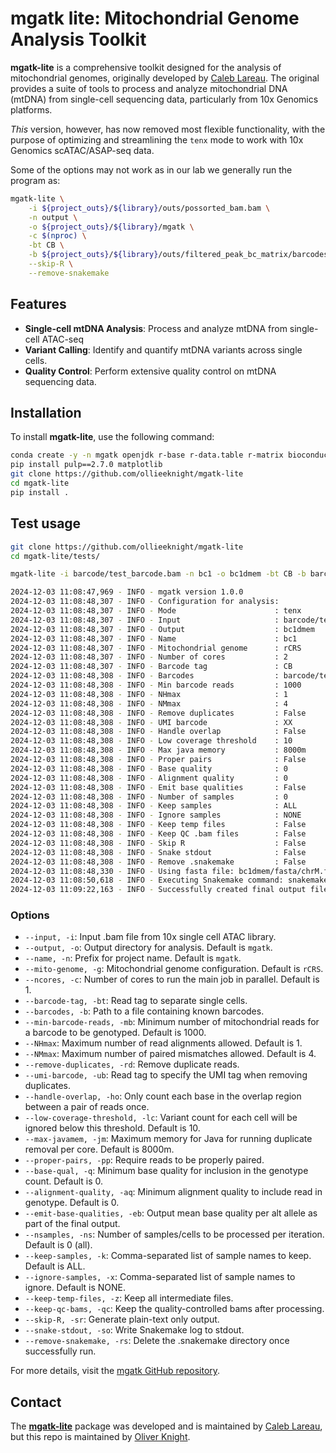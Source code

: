 # mgatk lite: Mitochondrial Genome Analysis Toolkit

**mgatk-lite** is a comprehensive toolkit designed for the analysis of mitochondrial genomes, originally developed by [Caleb Lareau](https://github.com/caleblareau). The original provides a suite of tools to process and analyze mitochondrial DNA (mtDNA) from single-cell sequencing data, particularly from 10x Genomics platforms.  

*This* version, however, has now removed most flexible functionality, with the purpose of optimizing and streamlining the `tenx` mode to work with 10x Genomics scATAC/ASAP-seq data.

Some of the options may not work as in our lab we generally run the program as:

```sh
mgatk-lite \
    -i ${project_outs}/${library}/outs/possorted_bam.bam \
    -n output \
    -o ${project_outs}/${library}/mgatk \
    -c $(nproc) \
    -bt CB \
    -b ${project_outs}/${library}/outs/filtered_peak_bc_matrix/barcodes.tsv \
    --skip-R \
    --remove-snakemake
```

## Features

- **Single-cell mtDNA Analysis**: Process and analyze mtDNA from single-cell ATAC-seq
- **Variant Calling**: Identify and quantify mtDNA variants across single cells.
- **Quality Control**: Perform extensive quality control on mtDNA sequencing data.

## Installation

To install **mgatk-lite**, use the following command:

```sh
conda create -y -n mgatk openjdk r-base r-data.table r-matrix bioconductor-genomicranges bioconductor-summarizedexperiment 
pip install pulp==2.7.0 matplotlib
git clone https://github.com/ollieeknight/mgatk-lite
cd mgatk-lite
pip install .
```

## Test usage

```sh
git clone https://github.com/ollieeknight/mgatk-lite
cd mgatk-lite/tests/

mgatk-lite -i barcode/test_barcode.bam -n bc1 -o bc1dmem -bt CB -b barcode/test_barcodes.txt -c 2

2024-12-03 11:08:47,969 - INFO - mgatk version 1.0.0
2024-12-03 11:08:48,307 - INFO - Configuration for analysis:
2024-12-03 11:08:48,307 - INFO - Mode                      : tenx
2024-12-03 11:08:48,307 - INFO - Input                     : barcode/test_barcode.bam
2024-12-03 11:08:48,307 - INFO - Output                    : bc1dmem
2024-12-03 11:08:48,307 - INFO - Name                      : bc1
2024-12-03 11:08:48,307 - INFO - Mitochondrial genome      : rCRS
2024-12-03 11:08:48,307 - INFO - Number of cores           : 2
2024-12-03 11:08:48,307 - INFO - Barcode tag               : CB
2024-12-03 11:08:48,308 - INFO - Barcodes                  : barcode/test_barcodes.txt
2024-12-03 11:08:48,308 - INFO - Min barcode reads         : 1000
2024-12-03 11:08:48,308 - INFO - NHmax                     : 1
2024-12-03 11:08:48,308 - INFO - NMmax                     : 4
2024-12-03 11:08:48,308 - INFO - Remove duplicates         : False
2024-12-03 11:08:48,308 - INFO - UMI barcode               : XX
2024-12-03 11:08:48,308 - INFO - Handle overlap            : False
2024-12-03 11:08:48,308 - INFO - Low coverage threshold    : 10
2024-12-03 11:08:48,308 - INFO - Max java memory           : 8000m
2024-12-03 11:08:48,308 - INFO - Proper pairs              : False
2024-12-03 11:08:48,308 - INFO - Base quality              : 0
2024-12-03 11:08:48,308 - INFO - Alignment quality         : 0
2024-12-03 11:08:48,308 - INFO - Emit base qualities       : False
2024-12-03 11:08:48,308 - INFO - Number of samples         : 0
2024-12-03 11:08:48,308 - INFO - Keep samples              : ALL
2024-12-03 11:08:48,308 - INFO - Ignore samples            : NONE
2024-12-03 11:08:48,308 - INFO - Keep temp files           : False
2024-12-03 11:08:48,308 - INFO - Keep QC .bam files        : False
2024-12-03 11:08:48,308 - INFO - Skip R                    : False
2024-12-03 11:08:48,308 - INFO - Snake stdout              : False
2024-12-03 11:08:48,308 - INFO - Remove .snakemake         : False
2024-12-03 11:08:48,330 - INFO - Using fasta file: bc1dmem/fasta/chrM.fasta
2024-12-03 11:08:50,618 - INFO - Executing Snakemake command: snakemake --snakefile /home/olive/bin/mgatk-lite/mgatk/bin/snake/Snakefile.tenx --cores 2 --config cfp="bc1dmem/.internal/parseltongue/snake.scatter.yaml" > bc1dmem/logs/snakemake.log 2>&1
2024-12-03 11:09:22,163 - INFO - Successfully created final output files. Analysis complete.
```

### Options

- `--input, -i`: Input .bam file from 10x single cell ATAC library.
- `--output, -o`: Output directory for analysis. Default is `mgatk`.
- `--name, -n`: Prefix for project name. Default is `mgatk`.
- `--mito-genome, -g`: Mitochondrial genome configuration. Default is `rCRS`.
- `--ncores, -c`: Number of cores to run the main job in parallel. Default is 1.
- `--barcode-tag, -bt`: Read tag to separate single cells.
- `--barcodes, -b`: Path to a file containing known barcodes.
- `--min-barcode-reads, -mb`: Minimum number of mitochondrial reads for a barcode to be genotyped. Default is 1000.
- `--NHmax`: Maximum number of read alignments allowed. Default is 1.
- `--NMmax`: Maximum number of paired mismatches allowed. Default is 4.
- `--remove-duplicates, -rd`: Remove duplicate reads.
- `--umi-barcode, -ub`: Read tag to specify the UMI tag when removing duplicates.
- `--handle-overlap, -ho`: Only count each base in the overlap region between a pair of reads once.
- `--low-coverage-threshold, -lc`: Variant count for each cell will be ignored below this threshold. Default is 10.
- `--max-javamem, -jm`: Maximum memory for Java for running duplicate removal per core. Default is 8000m.
- `--proper-pairs, -pp`: Require reads to be properly paired.
- `--base-qual, -q`: Minimum base quality for inclusion in the genotype count. Default is 0.
- `--alignment-quality, -aq`: Minimum alignment quality to include read in genotype. Default is 0.
- `--emit-base-qualities, -eb`: Output mean base quality per alt allele as part of the final output.
- `--nsamples, -ns`: Number of samples/cells to be processed per iteration. Default is 0 (all).
- `--keep-samples, -k`: Comma-separated list of sample names to keep. Default is ALL.
- `--ignore-samples, -x`: Comma-separated list of sample names to ignore. Default is NONE.
- `--keep-temp-files, -z`: Keep all intermediate files.
- `--keep-qc-bams, -qc`: Keep the quality-controlled bams after processing.
- `--skip-R, -sr`: Generate plain-text only output.
- `--snake-stdout, -so`: Write Snakemake log to stdout.
- `--remove-snakemake, -rs`: Delete the .snakemake directory once successfully run.

For more details, visit the [mgatk GitHub repository](https://github.com/caleblareau/mgatk).

## Contact

The [**mgatk-lite**](https://github.com/caleblareau/mgatk) package was developed and is maintained by [Caleb Lareau](https://www.mskcc.org/research/ski/labs/caleb-lareau), but this repo is maintained by [Oliver Knight](https://immunologie.charite.de/metas/person/person/address_detail/oliver_knight/).